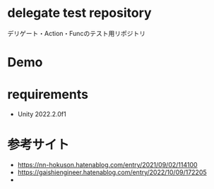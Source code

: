 # delegate test repository
デリゲート・Action・Funcのテスト用リポジトリ

# Demo

# requirements
* Unity 2022.2.0f1

# 参考サイト
* https://nn-hokuson.hatenablog.com/entry/2021/09/02/114100
* https://gaishiengineer.hatenablog.com/entry/2022/10/09/172205
* 